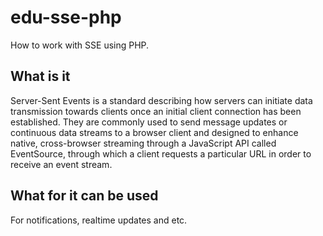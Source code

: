 # edu-sse-php
How to work with SSE using PHP.

## What is it
Server-Sent Events is a standard describing how servers can initiate data transmission towards clients once an initial client connection has been established. They are commonly used to send message updates or continuous data streams to a browser client and designed to enhance native, cross-browser streaming through a JavaScript API called EventSource, through which a client requests a particular URL in order to receive an event stream.

## What for it can be used
For notifications, realtime updates and etc.
